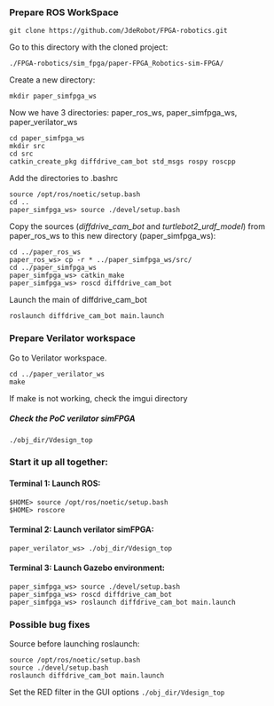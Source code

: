 
### Prepare ROS WorkSpace

    git clone https://github.com/JdeRobot/FPGA-robotics.git

Go to this directory with the cloned project:

    ./FPGA-robotics/sim_fpga/paper-FPGA_Robotics-sim-FPGA/

Create a new directory:

    mkdir paper_simfpga_ws

Now we have 3 directories: paper_ros_ws, paper_simfpga_ws, paper_verilator_ws

    cd paper_simfpga_ws
    mkdir src
    cd src
    catkin_create_pkg diffdrive_cam_bot std_msgs rospy roscpp

Add the directories to .bashrc

    source /opt/ros/noetic/setup.bash
    cd ..
    paper_simfpga_ws> source ./devel/setup.bash

Copy the sources (_diffdrive_cam_bot_ and _turtlebot2_urdf_model_) from paper_ros_ws to this new directory (paper_simfpga_ws):

    cd ../paper_ros_ws
    paper_ros_ws> cp -r * ../paper_simfpga_ws/src/
    cd ../paper_simfpga_ws
    paper_simfpga_ws> catkin_make
    paper_simfpga_ws> roscd diffdrive_cam_bot
Launch the main of diffdrive_cam_bot

    roslaunch diffdrive_cam_bot main.launch

### Prepare Verilator workspace
Go to Verilator workspace.
    
    cd ../paper_verilator_ws
    make

If make is not working, check the imgui directory

##### Check the PoC verilator simFPGA
    ./obj_dir/Vdesign_top

### Start it up all together:

#### Terminal 1: Launch ROS:

    $HOME> source /opt/ros/noetic/setup.bash
    $HOME> roscore

#### Terminal 2: Launch verilator simFPGA:
 
    paper_verilator_ws> ./obj_dir/Vdesign_top

#### Terminal 3: Launch Gazebo environment:

    paper_simfpga_ws> source ./devel/setup.bash
    paper_simfpga_ws> roscd diffdrive_cam_bot
    paper_simfpga_ws> roslaunch diffdrive_cam_bot main.launch

### Possible bug fixes

Source before launching roslaunch:

    source /opt/ros/noetic/setup.bash
    source ./devel/setup.bash
    roslaunch diffdrive_cam_bot main.launch

Set the RED filter in the GUI options  `./obj_dir/Vdesign_top`

